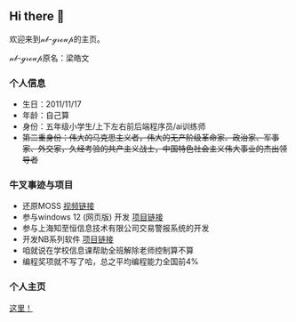 ## Hi there 👋
欢迎来到𝓃𝒷-ℊ𝓇ℴ𝓊𝓅的主页。

𝓃𝒷-ℊ𝓇ℴ𝓊𝓅原名：梁皓文
### 个人信息
- 生日：2011/11/17
- 年龄：自己算
- 身份：五年级小学生/上下左右前后端程序员/ai训练师
- ~~第二重身份：伟大的马克思主义者，伟大的无产阶级革命家、政治家、军事家、外交家，久经考验的共产主义战士，中国特色社会主义伟大事业的杰出领导者~~
### 牛叉事迹与项目
- 还原MOSS [视频链接](https://www.bilibili.com/video/BV1Dh411g7aR/?spm_id_from=333.999.0.0)
- 参与windows 12 (网页版) 开发 [项目链接](https://github.com/tjy-gitnub/win12)
- 参与上海知至恒信息技术有限公司交易警报系统的开发
- 开发NB系列软件 [项目链接](https://github.com/NB-Group/NB-software)
- 咱就说在学校信息课帮助全班解除老师控制算不算
- 编程奖项就不写了哈，总之平均编程能力全国前4%

### 个人主页
[这里！](https://nb-group.github.io/)
### 


<!--
**NB-Group/NB-Group** is a ✨ _special_ ✨ repository because its `README.md` (this file) appears on your GitHub profile.

Here are some ideas to get you started:

- 🔭 I’m currently working on ...
- 🌱 I’m currently learning ...
- 👯 I’m looking to collaborate on ...
- 🤔 I’m looking for help with ...
- 💬 Ask me about ...
- 📫 How to reach me: ...
- 😄 Pronouns: ...
- ⚡ Fun fact: ...
-->
